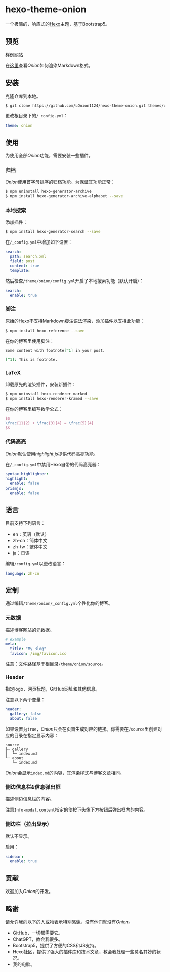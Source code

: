 # hexo-theme-onion

一个极简的，响应式的[Hexo](http://hexo.io/)主题，基于Bootstrap5。

## 预览

[样例网站](https://lonion1124.github.io/)

在[这里](https://lonion1124.github.io/posts/36856836d52b/)查看*Onion*如何渲染Markdown格式。

## 安装

克隆仓库到本地。

```bash
$ git clone https://github.com/LOnion1124/hexo-theme-onion.git themes/onion
```

更改根目录下的`/_config.yml`：

```yaml
theme: onion
```

## 使用

为使用全部*Onion*功能，需要安装一些插件。

### 归档

*Onion*使用首字母排序的归档功能。为保证其功能正常：

```bash
$ npm uninstall hexo-generator-archive
$ npm install hexo-generator-archive-alphabet --save
```

### 本地搜索

添加插件：

```bash
$ npm install hexo-generator-search --save
```

在`/_config.yml`中增加如下设置：

```yaml
search:
  path: search.xml
  field: post
  content: true
  template: 
```

然后检查`/theme/onion/config.yml`开启了本地搜索功能（默认开启）：

```yaml
search:
  enable: true
```

### 脚注

原始的Hexo不支持Markdown脚注语法渲染，添加插件以支持此功能：

```bash
$ npm install hexo-reference --save
```

在你的博客里使用脚注：

```markdown
Some content with footnote[^1] in your post.

[^1]: This is footnote.
```

### LaTeX

卸载原先的渲染插件，安装新插件：

```bash
$ npm uninstall hexo-renderer-marked
$ npm install hexo-renderer-kramed --save
```

在你的博客里编写数学公式：

```latex
$$
\frac{1}{2} + \frac{3}{4} = \frac{5}{4}
$$
```

### 代码高亮

*Onion*默认使用*highlight.js*提供代码高亮功能。

在`/_config.yml`中禁用Hexo自带的代码高亮器：

```yaml
syntax_highlighter: 
highlight:
  enable: false
prismjs:
  enable: false
```

## 语言

目前支持下列语言：

- en：英语（默认）
- zh-cn：简体中文
- zh-tw：繁体中文
- ja：日语

编辑`/config.yml`以更改语言：

```yaml
language: zh-cn
```

## 定制

通过编辑`/theme/onion/_config.yml`个性化你的博客。

### 元数据

描述博客网站的元数据。

```yaml
# example
meta:
  title: "My Blog"
  favicon: /img/favicon.ico
```

注意：文件路径基于根目录`/theme/onion/source`。

### Header

指定logo，网页标题，GitHub网址和其他信息。

注意以下两个变量：

```yaml
header:
  gallery: false
  about: false
```

如果设置为`true`，*Onion*只会在页首生成对应的链接。你需要在`/source`里创建对应的目录在指定显示内容：

```
source
├─ gallery
│  └─ index.md
└─ about
   └─ index.md
```

*Onion*会显示`index.md`的内容，其渲染样式与博客文章相同。

### 侧边信息栏&信息弹出框

描述侧边信息栏的内容。

注意`Info-modal.content`指定的使按下头像下方按钮后弹出框内的内容。

### 侧边栏（拉出显示）

默认不显示。

启用：

```yaml
sidebar:
  enable: true
```

## 贡献

欢迎加入*Onion*的开发。

## 鸣谢

请允许我向以下的人或物表示特别感谢。没有他们就没有*Onion*。

- GitHub，一切都需要它。
- ChatGPT，教会我很多。
- Bootstrap5，提供了方便的CSS和JS支持。
- Hexo社区，提供了强大的插件库和技术文章，教会我处理一些莫名其妙的状况。
- 我的电脑。
